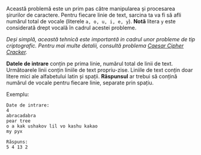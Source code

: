 <!-- #Vowel Count -->
Această problemă este un prim pas către manipularea și procesarea șirurilor de caractere. Pentru fiecare linie de text, sarcina ta va fi să afli numărul total de vocale (literele `a, o, u, i, e, y`). **Notă** litera `y` este considerată drept vocală în cadrul acestei probleme.

*Deși simplă, această tehnică este importantă in cadrul unor probleme de tip criptografic. Pentru mai multe detalii, consultă problema [Caesar Cipher Cracker](./caesar-cipher-cracker).*

**Datele de intrare** conțin pe prima linie, numărul total de linii de text.
Următoarele linii conțin liniile de text propriu-zise.
Liniile de text conțin doar litere mici ale alfabetului latin și spații.
**Răspunsul** ar trebui să conțină numărul de vocale pentru fiecare linie, separate prin spațiu.

Exemplu:

	Date de intrare:
	4
	abracadabra
	pear tree
	o a kak ushakov lil vo kashu kakao
	my pyx
	
	Răspuns:
	5 4 13 2

